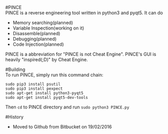 #PINCE  
PINCE is a reverse engineering tool written in python3 and pyqt5. It can do  
  
- Memory searching(planned)
- Variable Inspection(working on it)
- Disassemble(planned)
- Debugging(planned)
- Code Injection(planned)
  
PINCE is a abbreviation for "PINCE is not Cheat Engine". PINCE's GUI is heavily "inspired(;D)" by Cheat Engine.  

#Building  
To run PINCE, simply run this command chain:  
  
```
sudo pip3 install psutil  
sudo pip3 install pexpect  
sudo apt-get install python3-pyqt5
sudo apt-get install pyqt5-dev-tools
```  
  
Then ```cd``` to PINCE directory and run ```sudo python3 PINCE.py```
  
#History
- Moved to Github from Bitbucket on 19/02/2016
